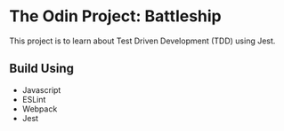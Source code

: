 # The Odin Project: Battleship
This project is to learn about Test Driven Development (TDD) using Jest.

## Build Using
- Javascript
- ESLint
- Webpack
- Jest